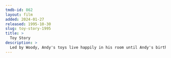 ```yaml
---
tmdb-id: 862
layout: film
added: 2024-01-27
released: 1995-10-30
slug: toy-story-1995
title: >
  Toy Story
description: >
  Led by Woody, Andy's toys live happily in his room until Andy's birthday brings Buzz Lightyear onto the scene. Afraid of losing his place in Andy's heart, Woody plots against Buzz. But when circumstances separate Buzz and Woody from their owner, the duo eventually learns to put aside their differences.
---
```

